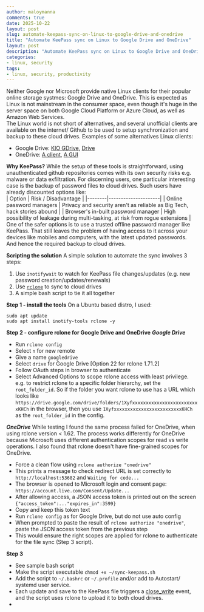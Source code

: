 ```yaml
---
author: maloymanna
comments: true
date: 2025-10-22
layout: post
slug: automate-keepass-sync-on-linux-to-google-drive-and-onedrive
title: "Automate KeePass sync on Linux to Google Drive and OneDrive"
layout: post
description: "Automate KeePass sync on Linux to Google Drive and OneDrive"
categories:
- linux, security
tags:
- linux, security, productivity
---
```

Neither Google nor Microsoft provide native Linux clients for their popular online storage systmes: Google Drive and OneDrive. This is expected as Linux is not mainstream in the consumer space, even though it's huge in the server space on both Google Cloud Platform or Azure Cloud, as well as Amazon Web Services.  
The Linux world is not short of alternatives, and several unofficial clients are available on the internet/ Github to be used to setup synchronization and backup to these cloud drives. 
Examples of some alternatives Linux clients: 
- Google Drive: [KIO GDrive](https://community.kde.org/KIO_GDrive), [Drive](https://github.com/odeke-em/drive)  
- OneDrive:  [A client](https://github.com/abraunegg/onedrive), [A GUI](https://github.com/bpozdena/OneDriveGUI)  

**Why KeePass?**
While the setup of these tools is straightforward, using unauthenticated github repositories comes with its own security risks e.g. malware or data exfiltration.
For discerning users, one particular interesting case is the backup of password files to cloud drives. Such users have already discounted options like:  
| Option | Risk / Disadvantage |
|--------|---------------------|
| Online password managers | Privacy and security aren't as reliable as Big Tech, hack stories abound  |
| Browser's in-built password manager | High possibility of leakage during multi-tasking, at risk from rogue extensions |
One of the safer options is to use a trusted offline password manager like KeePass. That still leaves the problem of having access to it across your devices like mobiles and computers, with the latest updated passwords. And hence the required backup to cloud drives.

**Scripting the solution**
A simple solution to automate the sync involves 3 steps:
1. Use `inotifywait` to watch for KeePass file changes/updates (e.g. new password creation/updates/renewals)
2. Use [`rclone`](https://rclone.org/) to sync to cloud drives
3. A simple bash script to tie it all together

**Step 1 - install the tools**
On a Ubuntu based distro, I used:
```
sudo apt update
sudo apt install inotify-tools rclone -y
```

**Step 2 - configure rclone for Google Drive and OneDrive**
***Google Drive***
- Run `rclone config`
- Select `n` for new remote
- Give a name `googledrive`
- Select `drive` for Google Drive [Option 22 for rclone 1.71.2]
- Follow OAuth steps in browser to authenticate
- Select Advanced Options to scope rclone access with least privilege. e.g. to restrict rclone to a specific folder hierarchy, set the `root_folder_id`. So if the folder you want rclone to use has a URL which looks like `https://drive.google.com/drive/folders/1XyfxxxxxxxxxxxxxxxxxxxxxxxxxKHCh` in the browser, then you use `1XyfxxxxxxxxxxxxxxxxxxxxxxxxxKHCh` as the `root_folder_id` in the config.

***OneDrive***
While testing I found the same process failed for OneDrive, when using rclone version < 1.62.
The process works differently for OneDrive because Microsoft uses different authentication scopes for read vs write operations. I also found that rclone doesn't have fine-grained scopes for OneDrive.
- Force a clean flow using `rclone authorize "onedrive"`
- This prints a message to check redirect URL is set correctly to `http://localhost:53682` and `Waiting for code...`
- The browser is opened to Microsoft login and consent page: `https://account.live.com/Consent/Update...`
- After allowing access, a JSON access token is printed out on the screen `{"access_token":..."expires_in":3599}`
- Copy and keep this token text
- Run `rclone config` as for Google Drive, but do not use auto config
- When prompted to paste the result of `rclone authorize "onedrive"`, paste the JSON access token from the previous step
- This would ensure the right scopes are applied for rclone to authenticate for the file sync (Step 3 script).

**Step 3**
- See sample bash script
- Make the script executable `chmod +x ~/sync-keepass.sh`
- Add the script to `~/.bashrc` or `~/.profile` and/or add to Autostart/ systemd user service.
- Each update and save to the KeePass file triggers a [close_write](https://linux.die.net/man/1/inotifywait) event, and the script uses rclone to upload it to both cloud drives.
-

